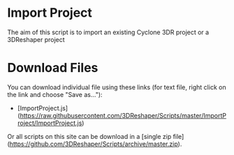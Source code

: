 # Import Project

The aim of this script is to import an existing Cyclone 3DR project or a 3DReshaper project

# Download Files

You can download individual file using these links (for text file, right click on the link and choose "Save as..."):

- [ImportProject.js] (https://raw.githubusercontent.com/3DReshaper/Scripts/master/ImportProject/ImportProject.js)

Or all scripts on this site can be download in a [single zip file] (https://github.com/3DReshaper/Scripts/archive/master.zip).